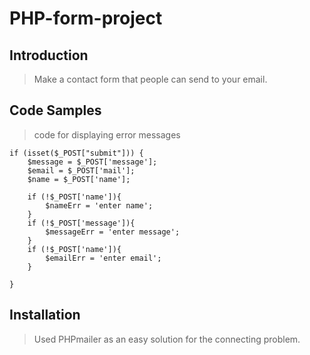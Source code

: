 # PHP-form-project

## Introduction

> Make a contact form that people can send to your email. 

## Code Samples

> code for displaying error messages 

```
if (isset($_POST["submit"])) {
    $message = $_POST['message'];
    $email = $_POST['mail'];
    $name = $_POST['name'];

    if (!$_POST['name']){
        $nameErr = 'enter name';
    }
    if (!$_POST['message']){
        $messageErr = 'enter message';
    }
    if (!$_POST['name']){
        $emailErr = 'enter email';
    }

}
```

## Installation

> Used PHPmailer as an easy solution for the connecting problem.